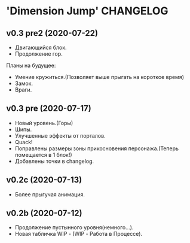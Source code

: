 # 'Dimension Jump' CHANGELOG 

## v0.3 pre2 (2020-07-22)
* Двигающийся блок.
* Продолжение гор.

Планы на будущее:
* Умение кружиться.(Позволяет выше прыгать на короткое время)
* Замок.
* Враги.

## v0.3 pre (2020-07-17)
* Новый уровень.(Горы)
* Шипы.
* Улучшенные эффекты от порталов.
* Quack!
* Поправлены размеры зоны прикосновения персонажа.(Теперь помещается в 1 блок!)
* Добавлены точки в changelog.

## v0.2c (2020-07-13)
* Более прыгучая анимация.

## v0.2b (2020-07-12)
* Продолжение пустынного уровня(немного...).
* Новая табличка WIP - (WIP - Работа в Процессе).
